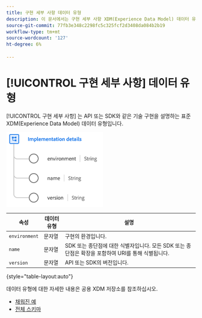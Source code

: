 ```yaml
---
title: 구현 세부 사항 데이터 유형
description: 이 문서에서는 구현 세부 사항 XDM(Experience Data Model) 데이터 유형에 대한 개요를 제공합니다.
source-git-commit: 77fb3e348c2298fc5c325fcf2d3408da084b2b19
workflow-type: tm+mt
source-wordcount: '127'
ht-degree: 6%

---
```


# [!UICONTROL 구현 세부 사항] 데이터 유형

[!UICONTROL 구현 세부 사항] 는 API 또는 SDK와 같은 기술 구현을 설명하는 표준 XDM(Experience Data Model) 데이터 유형입니다.

![데이터 유형 구조](../images/data-types/implementation-details.png)

| 속성 | 데이터 유형 | 설명 |
| --- | --- | --- |
| `environment` | 문자열 | 구현의 환경입니다. |
| `name` | 문자열 | SDK 또는 종단점에 대한 식별자입니다. 모든 SDK 또는 종단점은 확장을 포함하여 URI를 통해 식별됩니다. |
| `version` | 문자열 | API 또는 SDK의 버전입니다. |

{style=&quot;table-layout:auto&quot;}

데이터 유형에 대한 자세한 내용은 공용 XDM 저장소를 참조하십시오.

* [채워진 예](https://github.com/adobe/xdm/blob/master/components/datatypes/industry-verticals/implementationdetails.example.1.json)
* [전체 스키마](https://github.com/adobe/xdm/blob/master/components/datatypes/industry-verticals/implementationdetails.schema.json)
